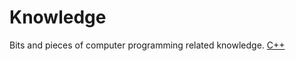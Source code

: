 
# Knowledge
Bits and pieces of computer programming related knowledge.
[C++](cpp/README,md)
<!--stackedit_data:
eyJoaXN0b3J5IjpbLTE4MzUzODc4MDZdfQ==
-->